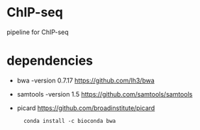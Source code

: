 # ChIP-seq
pipeline for ChIP-seq

# dependencies
* bwa -version 0.7.17
https://github.com/lh3/bwa
* samtools -version 1.5
https://github.com/samtools/samtools
* picard
https://github.com/broadinstitute/picard


        conda install -c bioconda bwa
